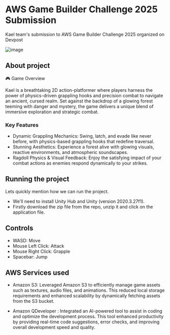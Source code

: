 # AWS Game Builder Challenge 2025 Submission

Kael team's submission to AWS Game Builder Challenge 2025 organized on Devpost

![image](https://github.com/user-attachments/assets/49c34366-f692-4249-95b5-5badd4154c48)

## About project

🎮 Game Overview

Kael is a breathtaking 2D action-platformer where players harness the power of physics-driven grappling hooks and precision combat to navigate an ancient, cursed realm. Set against the backdrop of a glowing forest teeming with danger and mystery, the game delivers a unique blend of immersive exploration and strategic combat. 

### Key Features
- Dynamic Grappling Mechanics: Swing, latch, and evade like never before, with physics-based grappling hooks that redefine traversal.
- Stunning Aesthetics: Experience a forest alive with glowing visuals, reactive environments, and atmospheric soundscapes.
- Ragdoll Physics & Visual Feedback: Enjoy the satisfying impact of your combat actions as enemies respond dynamically to your strikes.

## Running the project

Lets quickly mention how we can run the project.
- We'll need to install Unity Hub and Unity (version 2020.3.27f1).
- Firstly download the zip file from the repo, unzip it and click on the application file.

## Controls

- WASD: Move
- Mouse Left Click: Attack
- Mouse Right Click: Grapple
- Spacebar: Jump

## AWS Services used

- Amazon S3: Leveraged Amazon S3 to efficiently manage game assets such as textures, audio files, and animations. This reduced local storage requirements and enhanced scalability by dynamically fetching assets from the S3 bucket.
  
- Amazon QDeveloper : Integrated an AI-powered tool to assist in coding and optimize the development process. This tool enhanced productivity by providing real-time code suggestions, error checks, and improving overall development speed and quality.





  



